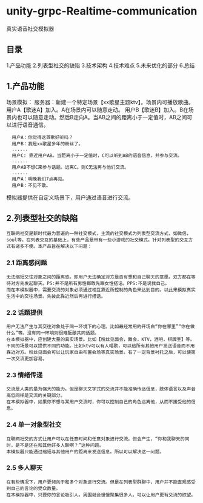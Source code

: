 # unity-grpc-Realtime-communication
真实语音社交模拟器

## 目录
  1.产品功能
  2.列表型社交的缺陷
  3.技术架构
  4.技术难点
  5.未来优化的部分
  6.总结
## 1.产品功能
  场景模拟：
      服务器：新建一个特定场景【xx歌星主题ktv】。场景内可播放歌曲。
      用户A【歌迷A】加入。A在场景内可以随意走动。
      用户B【歌迷B】加入。B在场景内也可以随意走动。然后B走向A。当AB之间的距离小于一定值时，AB之间可以进行语音通信。
      
      用户A：你觉得这首歌好听吗？
      用户B：我是xx歌星多年的粉丝了。
      ......
      用户C: 靠近用户AB。当距离小于一定值时，C可以听到AB的语音信息，并参与交流。
      ......
      用户AB不想C来参与话题。远离C。则C无法再与他们交流。
      ......
      用户A：明晚我们7点再见。
      用户B：不见不散。

  模拟器提供在自定义场景下，用户通过语音进行交流。
  
  
## 2.列表型社交的缺陷
    互联网社交是新时代最为普遍的一种社交模式，主流的社交模式为列表型交流方式，如微信，soul等。在列表交互的基础上，有些产品是带有一些小游戏的社交模式。针对列表型的交互方式有诸多不便。本产品旨在解决以下问题：
### 2.1 距离感问题
    无法缩短交往对象之间的距离感。即用户无法确定对方是否有想和自己聊天的意愿。双方都在等待对方先发起聊天。PS:并不是所有男性都敢先跟女性搭话。PPS:不是说我自己。
    而在本模拟器中，需要交流的对象必须通过相互靠近所控制的角色来达到目的。以此来模拟真实生活中的交往场景。先彼此靠近然后再进行搭话。
### 2.2 话题提供
    用户无法产生与其交往对象处于同一环境下的心理。比如最经常用的开场白“你在哪里”“你在做什么”等。没有同一环境则很难酝酿共同话题。
    在本模拟器中，应创建大量的真实场景。比如【粉丝见面会，舞会，KTV，酒吧，棋牌室】等。不同的场景可以提供不同的功能。比如ktv可以有人唱歌，可以给所有其他用户发送语音而不用靠近对方。粉丝见面会可以让玩家自由布置会场等真实场景。有了一定背景衬托之后，可以使第一次交流更加容易。
### 2.3 情绪传递
    交流是人类的最为强大的能力。但是聊天文字式的交流并不能准确传达信息，肢体语言以及声音高低同样是交流的关键部分。
    在本模拟器中，如果你不想与某用户交流时，你可以控制自己的角色远离他，从而不接受他的信息。
### 2.4 单一对象型社交
    互联网社交的方式让用户可以在任意时间和任意对象进行交流。但会产生，“你和我聊天的同时，是不是还在和其他好多人聊啊？”这种问题。
    本模拟器只能通过缩短与其他用户的距离来发送信息。所以可以解决这一问题。
### 2.5 多人聊天
    在有些情况下，用户更倾向于和多个对象进行交流。但是在列表型群聊中，用户并不能直观感受到自己的言论的受众数量。
    在本模拟器中，只要你的言论吸引人。周围就会慢慢聚集很多人。可以让用户更有交流的欲望。






